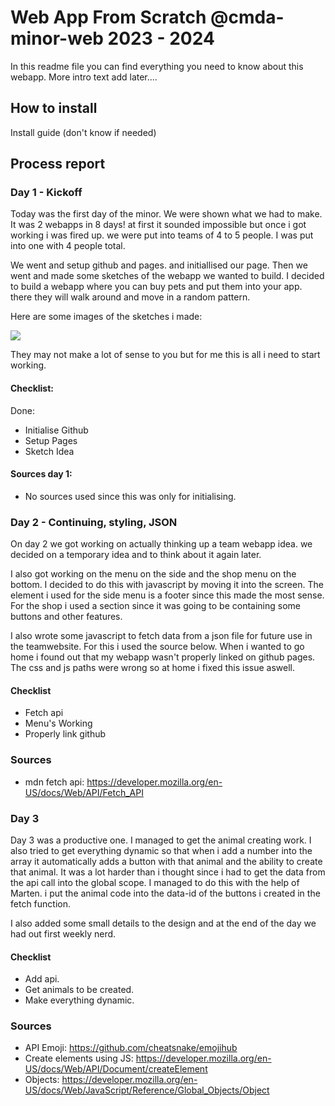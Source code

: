# Web App From Scratch @cmda-minor-web 2023 - 2024

In this readme file you can find everything you need to know about this webapp. More intro text add later....

## How to install

Install guide (don't know if needed)
## Process report

### Day 1 - Kickoff

Today was the first day of the minor. We were shown what we had to make. It was 2 webapps in 8 days! at first it sounded impossible but once i got working i was fired up. we were put into teams of 4 to 5 people. I was put into one with 4 people total.

We went and setup github and pages. and initiallised our page. Then we went and made some sketches of the webapp we wanted to build. I decided to build a webapp where you can buy pets and put them into your app. there they will walk around and move in a random pattern.

Here are some images of the sketches i made:

<img src="test">

They may not make a lot of sense to you but for me this is all i need to start working.

#### Checklist:
Done:
- Initialise Github
- Setup Pages
- Sketch Idea

#### Sources day 1:
- No sources used since this was only for initialising.


### Day 2 - Continuing, styling, JSON

On day 2 we got working on actually thinking up a team webapp idea. we decided on a temporary idea and to think about it again later.

I also got working on the menu on the side and the shop menu on the bottom. I decided to do this with javascript by moving it into the screen.
The element i used for the side menu is a footer since this made the most sense. For the shop i used a section since it was going to be containing some buttons and other features.

I also wrote some javascript to fetch data from a json file for future use in the teamwebsite. For this i used the source below.
When i wanted to go home i found out that my webapp wasn't properly linked on github pages. The css and js paths were wrong so at home i fixed this issue aswell.


#### Checklist
- Fetch api
- Menu's Working
- Properly link github

### Sources 
- mdn fetch api: https://developer.mozilla.org/en-US/docs/Web/API/Fetch_API

### Day 3

Day 3 was a productive one. I managed to get the animal creating work. I also tried to get everything dynamic so that when i add a number into the array it automatically adds a button with that animal and the ability to create that animal. It was a lot harder than i thought since i had to get the data from the api call into the global scope. I managed to do this with the help of Marten. i put the animal code into the data-id of the buttons i created in the fetch function.

I also added some small details to the design and at the end of the day we had out first weekly nerd.

#### Checklist
- Add api.
- Get animals to be created.
- Make everything dynamic.


### Sources
- API Emoji: https://github.com/cheatsnake/emojihub
- Create elements using JS: https://developer.mozilla.org/en-US/docs/Web/API/Document/createElement
- Objects: https://developer.mozilla.org/en-US/docs/Web/JavaScript/Reference/Global_Objects/Object